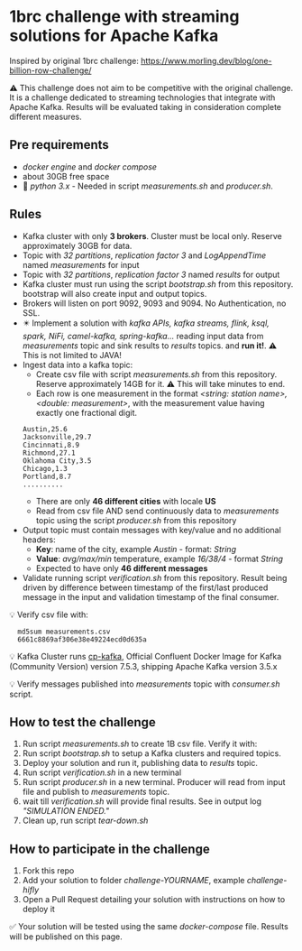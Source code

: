# 1brc challenge with streaming solutions for Apache Kafka

Inspired by original 1brc challenge:
https://www.morling.dev/blog/one-billion-row-challenge/

⚠️ This challenge does not aim to be competitive with the original challenge. It is a challenge dedicated to streaming technologies that integrate with Apache Kafka. Results will be evaluated taking in consideration complete different measures.

## Pre requirements

- _docker engine_ and _docker compose_
- about 30GB free space
- 🐍 _python 3.x_ - Needed in script _measurements.sh_ and _producer.sh_.


## Rules

- Kafka cluster with only **3 brokers**. Cluster must be local only. Reserve approximately 30GB for data.
- Topic with _32 partitions_, _replication factor 3_ and _LogAppendTime_ named _measurements_ for input
- Topic with _32 partitions_, _replication factor 3_ named _results_ for output
- Kafka cluster must run using the script _bootstrap.sh_ from this repository. bootstrap will also create input and output topics.
- Brokers will listen on port 9092, 9093 and 9094. No Authentication, no SSL.
- ✴️ Implement a solution with _kafka APIs, kafka streams, flink, ksql, spark, NiFi, camel-kafka, spring-kafka..._ reading input data from _measurements_ topic and sink results to _results_ topics. and **run it!**. ⚠️ This is not limited to JAVA!
- Ingest data into a kafka topic:
    - Create csv file with script _measurements.sh_ from this repository. Reserve approximately 14GB for it. ⚠️ This will take minutes to end.
    -  Each row is one measurement in the format _<string: station name>,<double: measurement>_, with the measurement value having exactly one fractional digit.
  ```
  Austin,25.6
  Jacksonville,29.7
  Cincinnati,8.9
  Richmond,27.1
  Oklahoma City,3.5
  Chicago,1.3
  Portland,8.7
  ..........
  ```
    - There are only **46 different cities** with locale **US**
    - Read from csv file AND send continuously data to _measurements_ topic using the script _producer.sh_ from this repository
- Output topic must contain messages with key/value and no additional headers:
  - **Key**: name of the city, example _Austin_ - format: _String_
  - **Value**: _avg/max/min_ temperature, example _16/38/4_ - format _String_
  - Expected to have only **46 different messages**
- Validate running script _verification.sh_ from this repository. Result being driven by difference between timestamp of the first/last produced message in the input and validation timestamp of the final consumer.

💡 Verify csv file with:
```
  md5sum measurements.csv
  6661c8869af306e38e49224ecd0d635a
```
💡 Kafka Cluster runs [cp-kafka](https://hub.docker.com/r/confluentinc/cp-kafka), Official Confluent Docker Image for Kafka (Community Version) version 7.5.3, shipping Apache Kafka version 3.5.x

💡 Verify messages published into _measurements_ topic with _consumer.sh_ script.


## How to test the challenge

1. Run script _measurements.sh_ to create 1B csv file. Verify it with:
2. Run script _bootstrap.sh_ to setup a Kafka clusters and required topics. 
3. Deploy your solution and run it, publishing data to _results_ topic. 
4. Run script _verification.sh_ in a new terminal 
5. Run script _producer.sh_ in a new terminal. Producer will read from input file and publish to _measurements_ topic. 
6. wait till _verification.sh_ will provide final results. See in output log _"SIMULATION ENDED."_
7. Clean up, run script _tear-down.sh_

## How to participate in the challenge

1. Fork this repo
2. Add your solution to folder _challenge-YOURNAME_, example _challenge-hifly_
3. Open a Pull Request detailing your solution with instructions on how to deploy it

✅ Your solution will be tested using the same _docker-compose_ file. Results will be published on this page.